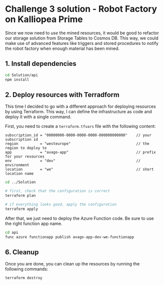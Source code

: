 # Challenge 3 solution - Robot Factory on Kalliopea Prime

Since we now need to _use_ the mined resources, it would be good to refactor our storage solution from Storage Tables to Cosmos DB. This way, we could make use of advanced features like triggers and stored procedures to notify the robot factory when enough material has been mined.

## 1. Install dependencies

```bash
cd Solution/api
npm install
```

## 2. Deploy resources with Terradform

This time I decided to go with a different approach for deploying resources by using Terraform. This way, I can define the infrastructure as code and deploy it with a single command.

First, you need to create a `terraform.tfvars` file with the following content:

```hcl
subscription_id = "00000000-0000-0000-0000-000000000000"    // your subscription id
region          = "westeurope"                              // the region to deploy to
app             = "avago-app"                               // prefix for your resources
env             = "dev"                                     // environment
location        = "we"                                      // short location name
```

```bash
cd ../Solution

# first, check that the configuration is correct
terraform plan

# if everything looks good, apply the configuration
terraform apply

```

After that, we just need to deploy the Azure Function code. Be sure to use the right function app name.

```bash
cd api
func azure functionapp publish avago-app-dev-we-functionapp
```

## 6. Cleanup

Once you are done, you can clean up the resources by running the following commands:

```bash
terraform destroy
```
